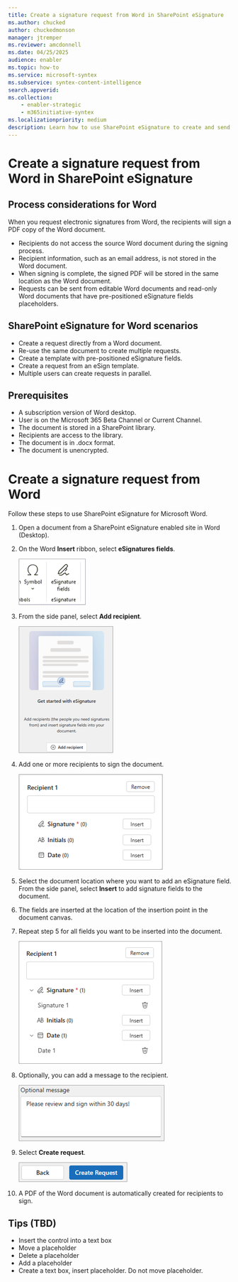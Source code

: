 ```yaml
---
title: Create a signature request from Word in SharePoint eSignature
ms.author: chucked
author: chuckedmonson
manager: jtremper
ms.reviewer: amcdonnell
ms.date: 04/25/2025
audience: enabler
ms.topic: how-to
ms.service: microsoft-syntex
ms.subservice: syntex-content-intelligence
search.appverid: 
ms.collection: 
    - enabler-strategic
    - m365initiative-syntex
ms.localizationpriority: medium
description: Learn how to use SharePoint eSignature to create and send electronic signature requests from a PDF file to people inside and outside of your organization. 
---
```


# Create a signature request from Word in SharePoint eSignature

## Process considerations for Word

When you request electronic signatures from Word, the recipients will sign a PDF copy of the Word document.

- Recipients do not access the source Word document during the signing process.
- Recipient information, such as an email address, is not stored in the Word document.
- When signing is complete, the signed PDF will be stored in the same location as the Word document.
- Requests can be sent from editable Word documents and read-only Word documents that have pre-positioned eSignature fields placeholders.

## SharePoint eSignature for Word scenarios

- Create a request directly from a Word document. 
- Re-use the same document to create multiple requests.
- Create a template with pre-positioned eSignature fields.
- Create a request from an eSign template.
- Multiple users can create requests in parallel.

## Prerequisites

- A subscription version of Word desktop.
- User is on the Microsoft 365 Beta Channel or Current Channel.
- The document is stored in a SharePoint library.
- Recipients are access to the library.
- The document is in .docx format.
- The document is unencrypted.

# Create a signature request from Word

Follow these steps to use SharePoint eSignature for Microsoft Word.

1. Open a document from a SharePoint eSignature enabled site in Word (Desktop).

2. On the Word **Insert** ribbon, select **eSignatures fields**.

    ![Screenshot of the eSignature fields option on the Insert ribbon in Word.](../media/content-understanding/esignature-fields-option-word.png)

3. From the side panel, select **Add recipient**.

    ![Screenshot of the eSignature side panel in Word with the Add recipient option.](../media/content-understanding/esignature-add-recipient-option-word.png)

4. Add one or more recipients to sign the document.

    ![Screenshot of the Recipient panel in Word.](../media/content-understanding/esignature-recipient-fields-word.png)

5. Select the document location where you want to add an eSignature field. From the side panel, select **Insert** to add signature fields to the document.

6. The fields are inserted at the location of the insertion point in the document canvas.

7. Repeat step 5 for all fields you want to be inserted into the document.

    ![Screenshot of the Recipient panel to add more fields in Word.](../media/content-understanding/esignature-recipient-more-fields-word.png)

8. Optionally, you can add a message to the recipient.

    ![Screenshot of the Optional message option in Word.](../media/content-understanding/esignature-optional-message-word.png)

9. Select **Create request**.

    ![Screenshot of the Create request button in Word.](../media/content-understanding/esignature-create-request-button-word.png)

10. A PDF of the Word document is automatically created for recipients to sign.

## Tips (TBD)

- Insert the control into a text box
- Move a placeholder
- Delete a placeholder
- Add a placeholder
- Create a text box, insert placeholder. Do not move placeholder.
